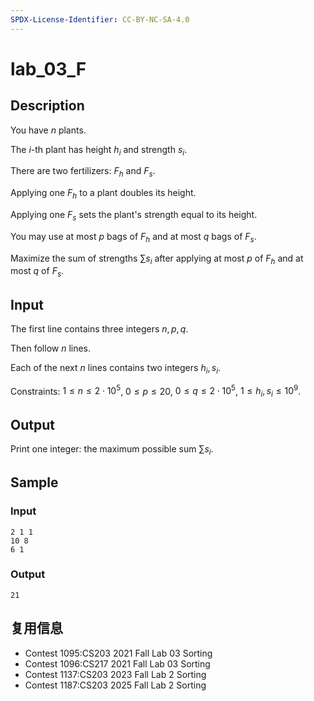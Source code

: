 ```yaml
---
SPDX-License-Identifier: CC-BY-NC-SA-4.0
---
```


# lab_03_F

## Description

You have $n$ plants.

The $i$-th plant has height $h_i$ and strength $s_i$.

There are two fertilizers: $F_h$ and $F_s$.

Applying one $F_h$ to a plant doubles its height.

Applying one $F_s$ sets the plant's strength equal to its height.

You may use at most $p$ bags of $F_h$ and at most $q$ bags of $F_s$.

Maximize the sum of strengths $\sum s_i$ after applying at most $p$ of $F_h$ and at most $q$ of $F_s$.

## Input

The first line contains three integers $n, p, q$.

Then follow $n$ lines.

Each of the next $n$ lines contains two integers $h_i, s_i$.

Constraints: $1 \le n \le 2\cdot 10^5$, $0 \le p \le 20$, $0 \le q \le 2\cdot 10^5$, $1 \le h_i, s_i \le 10^9$.

## Output

Print one integer: the maximum possible sum $\sum s_i$.

## Sample

### Input

```text
2 1 1
10 8
6 1
```

### Output

```text
21
```

## 复用信息

+ Contest 1095:CS203 2021 Fall Lab 03 Sorting
+ Contest 1096:CS217 2021 Fall Lab 03 Sorting
+ Contest 1137:CS203 2023 Fall Lab 2 Sorting
+ Contest 1187:CS203 2025 Fall Lab 2 Sorting
